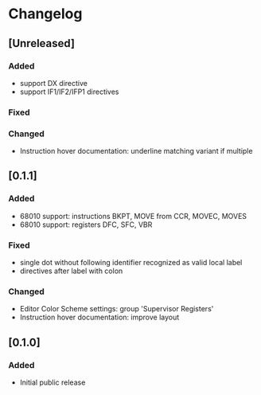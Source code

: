 # Changelog

## [Unreleased]
### Added
- support DX directive
- support IF1/IF2/IFP1 directives

### Fixed

### Changed
- Instruction hover documentation: underline matching variant if multiple

## [0.1.1]
### Added
- 68010 support: instructions BKPT, MOVE from CCR, MOVEC, MOVES
- 68010 support: registers DFC, SFC, VBR

### Fixed
- single dot without following identifier recognized as valid local label
- directives after label with colon

### Changed
- Editor Color Scheme settings: group 'Supervisor Registers'
- Instruction hover documentation: improve layout

## [0.1.0]
### Added
- Initial public release